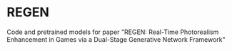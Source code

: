 # REGEN
Code and pretrained models for paper "REGEN: Real-Time Photorealism Enhancement in Games via a Dual-Stage Generative Network Framework"
